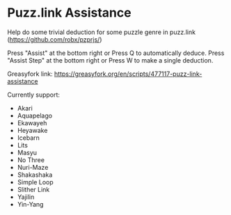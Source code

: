 # Puzz.link Assistance
Help do some trivial deduction for some puzzle genre in puzz.link (https://github.com/robx/pzprjs/)

Press "Assist" at the bottom right or Press Q to automatically deduce.
Press "Assist Step" at the bottom right or Press W to make a single deduction.

Greasyfork link:
https://greasyfork.org/en/scripts/477117-puzz-link-assistance

Currently support:
* Akari
* Aquapelago
* Ekawayeh
* Heyawake
* Icebarn
* Lits
* Masyu
* No Three
* Nuri-Maze
* Shakashaka
* Simple Loop
* Slither Link
* Yajilin
* Yin-Yang